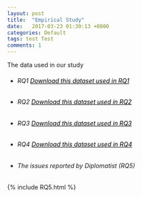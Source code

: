 ```yaml
---
layout: post
title:  "Empirical Study"
date:   2017-03-23 01:30:13 +0800
categories: Default
tags: test Test
comments: 1
---
```

The data used in our study

+ ###### RQ1 <a href="https://github.com/diplomatist-dependencies/diplomatist/tree/main/RQ1" style="color: black; text-decoration: underline;">Download this dataset used in RQ1</a>

+ ###### RQ2 <a href="https://github.com/diplomatist-dependencies/diplomatist/tree/main/RQ2" style="color: black; text-decoration: underline;">Download this dataset used in RQ2</a>

+ ###### RQ3 <a href="https://github.com/diplomatist-dependencies/diplomatist/tree/main/RQ3" style="color: black; text-decoration: underline;">Download this dataset used in RQ3</a>

+ ###### RQ4 <a href="https://github.com/diplomatist-dependencies/diplomatist/tree/main/RQ4" style="color: black; text-decoration: underline;">Download this dataset used in RQ4</a>

+ ###### The issues reported by Diplomatist (RQ5)


{% include RQ5.html %}
